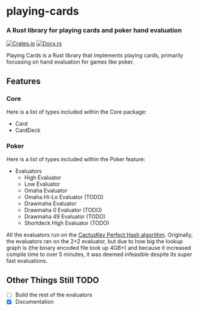 # playing-cards
### A Rust library for playing cards and poker hand evaluation

[![Crates.io](https://img.shields.io/crates/v/playing-cards.svg)](https://crates.io/crates/playing-cards)
[![Docs.rs](https://img.shields.io/docsrs/playing-cards)](https://docs.rs/playing-cards/)

Playing Cards is a Rust library that implements playing cards, primarily focussing on hand evaluation for games like poker.

## Features

### Core

Here is a list of types included within the Core package:

- Card
- CardDeck

### Poker

Here is a list of types included within the Poker feature:

- Evaluators
  - High Evaluator
  - Low Evaluator
  - Omaha Evaluator
  - Omaha Hi-Lo Evaluator (TODO)
  - Drawmaha Evaluator
  - Drawmaha 0 Evaluator (TODO)
  - Drawmaha 49 Evaluator (TODO)
  - Shortdeck High Evaluator (TODO)

All the evaluators run on the [CactusKev Perfect Hash algorithm](https://github.com/tangentforks/XPokerEval/tree/master/XPokerEval.CactusKev.PerfectHash).
Originally, the evaluators ran on the 2+2 evaluator, but due to how big the lookup graph is (the
binary encoded file took up 4GB+) and because it increased compile time to over 5 minutes, it was
deemed infeasible despite its super fast evaluations.

## Other Things Still TODO

- [ ] Build the rest of the evaluators
- [X] Documentation
